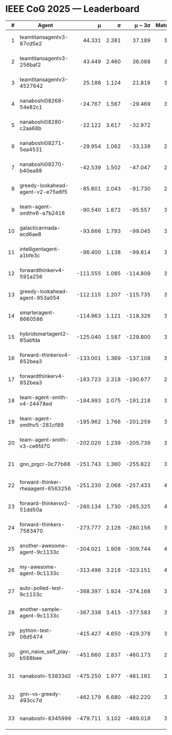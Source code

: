 # IEEE CoG 2025 — Leaderboard

| # | Agent | μ | σ | μ − 3σ | Matches | Updated |
|---:|---|---:|---:|---:|---:|---|
| 1 | teamtitansagentv3-87cd5e2 | 44.331 | 2.381 | 37.189 | 3720 | 2025-08-28 04:48 |
| 2 | teamtitansagentv3-256baf2 | 43.449 | 2.460 | 36.068 | 3934 | 2025-08-28 04:48 |
| 3 | teamtitansagentv3-4527642 | 25.188 | 1.124 | 21.816 | 3974 | 2025-08-28 04:48 |
| 4 | nanaboshi08268-54e82c1 | -24.767 | 1.567 | -29.469 | 3638 | 2025-08-28 04:48 |
| 5 | nanaboshi08280-c2aa68b | -22.122 | 3.617 | -32.972 | 400 | 2025-08-28 04:48 |
| 6 | nanaboshi08271-5ea4531 | -29.954 | 1.062 | -33.139 | 2180 | 2025-08-28 04:48 |
| 7 | nanaboshi08270-b40ea88 | -42.539 | 1.502 | -47.047 | 2638 | 2025-08-28 04:48 |
| 8 | greedy-lookahead-agent-v2-e75e8f5 | -85.601 | 2.043 | -91.730 | 2974 | 2025-08-28 04:48 |
| 9 | team-agent-smithv6-a7b2416 | -90.540 | 1.672 | -95.557 | 3960 | 2025-08-28 04:48 |
| 10 | galacticarmada-ecd6ae8 | -93.666 | 1.793 | -99.045 | 3360 | 2025-08-28 04:48 |
| 11 | intelligentagent-a1bfe3c | -96.400 | 1.138 | -99.814 | 3553 | 2025-08-28 04:48 |
| 12 | forwardthinkerv4-591a256 | -111.555 | 1.085 | -114.809 | 3142 | 2025-08-28 04:48 |
| 13 | greedy-lookahead-agent-953a054 | -112.115 | 1.207 | -115.735 | 3614 | 2025-08-28 04:48 |
| 14 | smarteragent-8660586 | -114.963 | 1.121 | -118.326 | 3203 | 2025-08-28 04:48 |
| 15 | hybridsmartagent2-85abfda | -125.040 | 1.587 | -129.800 | 3089 | 2025-08-28 04:48 |
| 16 | forward-thinkersv4-852bea3 | -133.001 | 1.369 | -137.108 | 3070 | 2025-08-28 04:48 |
| 17 | forwardthinkerv4-852bea3 | -183.723 | 2.318 | -190.677 | 2809 | 2025-08-28 04:48 |
| 18 | team-agent-smith-v4-24478ed | -184.993 | 2.075 | -191.218 | 3694 | 2025-08-28 04:48 |
| 19 | team-agent-smithv5-281cf89 | -195.962 | 1.766 | -201.259 | 3920 | 2025-08-28 04:48 |
| 20 | team-agent-smith-v3-ce6fd70 | -202.020 | 1.239 | -205.739 | 3954 | 2025-08-28 04:48 |
| 21 | gnn_prgcr-0c77b88 | -251.743 | 1.360 | -255.822 | 3120 | 2025-08-28 04:48 |
| 22 | forward-thinker-rheaagent-6563256 | -251.230 | 2.068 | -257.433 | 4142 | 2025-08-28 04:48 |
| 23 | forward-thinkersv2-51dd50a | -260.134 | 1.730 | -265.325 | 4122 | 2025-08-28 04:48 |
| 24 | forward-thinkers-7583470 | -273.777 | 2.126 | -280.156 | 3780 | 2025-08-28 04:48 |
| 25 | another-awesome-agent-9c1133c | -304.021 | 1.908 | -309.744 | 4360 | 2025-08-28 04:48 |
| 26 | my-awesome-agent-9c1133c | -313.496 | 3.218 | -323.151 | 4560 | 2025-08-28 04:48 |
| 27 | auto-polled-test-9c1133c | -368.397 | 1.924 | -374.168 | 3320 | 2025-08-28 04:48 |
| 28 | another-sample-agent-9c1133c | -367.338 | 3.415 | -377.583 | 3900 | 2025-08-28 04:48 |
| 29 | python-test-06d5474 | -415.427 | 4.650 | -429.378 | 3290 | 2025-08-28 04:48 |
| 30 | gnn_naive_self_play-b568bee | -451.660 | 2.837 | -460.173 | 2760 | 2025-08-28 04:48 |
| 31 | nanaboshi-53833d2 | -475.250 | 1.977 | -481.181 | 3240 | 2025-08-28 04:48 |
| 32 | gnn-vs-greedy-493cc7d | -462.179 | 6.680 | -482.220 | 3540 | 2025-08-28 04:48 |
| 33 | nanaboshi-8345999 | -479.711 | 3.102 | -489.018 | 3450 | 2025-08-28 04:48 |
